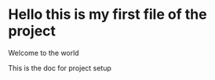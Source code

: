 # Hello this is my first file of the project
Welcome to the world 

This is the doc for project setup
